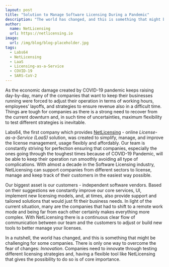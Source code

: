 ```yaml
---
layout: post
title: "Solution to Manage Software Licensing During a Pandemic"
description: "The world has changed, and this is something that might be challenging for some companies. There is only one way to overcome the fear of changes - Innovation"
author:
  name: NetLicensing
  url: https://netlicensing.io
image:
  url: /img/blog/blog-placeholder.jpg
tags:
  - Labs64
  - NetLicensing
  - LaaS
  - Licensing-as-a-Service
  - COVID-19
  - SARS-CoV-2
---
```


As the economic damage created by COVID-19 pandemic keeps raising day-by-day, many of the companies that want to keep their businesses running were forced to adjust their operation in terms of working hours, employees’ layoffs, and strategies to ensure revenue also in a difficult time. Things are tough for companies as there is a strong need to recover from the current downturn and, in such time of uncertainties, maximum flexibility to test different strategies is inevitable.
 
Labs64, the first company which provides [NetLicensing](https://netlicensing.io) - online *License-as-a-Service (LaaS)* solution, was created to simplify, manage, and improve the license management, usage flexibly and affordably. Our team is constantly striving for perfection ensuring that companies, especially the ones going through the toughest times because of COVID-19 Pandemic, will be able to keep their operation run smoothly avoiding all type of complications. With almost a decade in the Software Licensing industry, NetLicensing can support companies from different sectors to license, manage and keep track of their customers in the easiest way possible.
 
Our biggest asset is our customers - independent software vendors. Based on their suggestions we constantly improve our core services, UI, implement new licensing models, and, at times, also provide support and tailored solutions that would just fit their business needs. In light of the current situation, many are the companies that had to shift to a remote work mode and being far from each other certainly makes everything more complex. With NetLicensing there is a continuous clear flow of communication between our team and the customers to adjust or build new tools to better manage your licenses.

In a nutshell, the world has changed, and this is something that might be challenging for some companies. There is only one way to overcome the fear of changes: *Innovation*. Companies need to innovate through testing different licensing strategies and, having a flexible tool like NetLicensing that gives the possibility to do so is of core importance.
